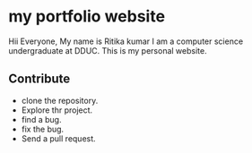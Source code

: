 # my portfolio website

Hii Everyone,
My name is Ritika kumar 
I am a computer science undergraduate at DDUC.
This is my personal website.



## Contribute

* clone the repository.
* Explore thr project.
* find a bug.
* fix the bug.
* Send a pull request.
